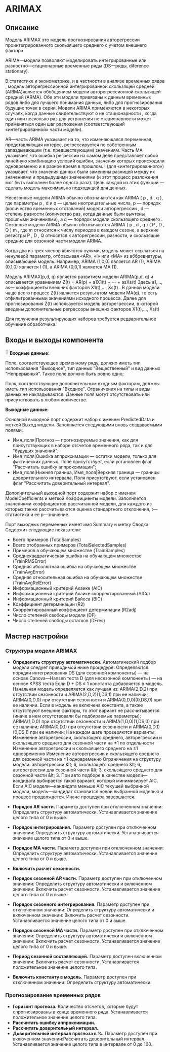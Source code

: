 # ARIMAX

## Описание

Модель ARIMAX это модель прогнозирования авторегрессии проинтегрированного скользящего среднего с учетом внешнего фактора.

ARIMA—модели позволяют моделировать интегрированные или разностно—стационарные временные ряды (DS—ряды, diference stationary).

В статистике и эконометрике, и в частности в анализе временных рядов , модель авторегрессионной интегрированной скользящей средней (ARIMA)является обобщением модели авторегрессионной скользящей средней (ARMA). Обе эти модели привязаны к данным временных рядов либо для лучшего понимания данных, либо для прогнозирования будущих точек в серии. Модели ARIMA применяются в некоторых случаях, когда данные свидетельствуют о не стационарности , когда один или несколько раз для устранения не стационарности может применяться один шаг разложения (соответствующий «интегрированной» части модели).

AR—часть ARIMA указывает на то, что изменяющаяся переменная, представляющая интерес, регрессируется по собственным запаздывающим (т.е. предшествующим) значениям. Часть MA указывает, что ошибка регрессии на самом деле представляет собой линейную комбинацию условий ошибки, значения которых происходили одновременно и в разное время в прошлом. I (для «интегрированного») указывает, что значения данных были заменены разницей между их значениями и предыдущими значениями (и этот процесс разложения мог быть выполнен более одного раза). Цель каждой из этих функций — сделать модель максимально подходящей для данных.

Несезонные модели ARIMA обычно обозначаются как ARIMA ( p , d , q ), где параметры p , d и q — целые неотрицательные числа, p — порядок (количество временных отставаний) модели авторегрессии , d — степень разности (количество раз, когда данные были вычтены прошлыми значениями), а q — порядок модели скользящего среднего . Сезонные модели ARIMA обычно обозначаются ARIMA ( p , d , q ) ( P , D , Q ) m , где m относится к числу периодов в каждом сезоне, а верхние регистры P , D , Q относятся к авторегрессии, разности, и скользящие средние для сезонной части модели ARIMA.

Когда два из трех членов являются нулями, модель может ссылаться на ненулевой параметр, отбрасывая «AR», «I» или «MA» из аббревиатуры, описывающей модель. Например, ARIMA (1,0,0) является AR (1), ARIMA (0,1,0) является I (1), а ARIMA (0,0,1) является MA (1).

Модель ARIMAX(p,d, q)  является развитием модели ARIMA(p,d, q) и описывается уравнением
Z(t) = AR(p) + a1X1(t) + ⋯ + asXs(t)   Здесь a1,..., as— коэффициенты внешних факторов X1(t),…, Xs(t)  . В данной модели чаще всего процесс Z(t) является результатом модели MA(q), то есть отфильтрованными значениями исходного процесса. Далее для прогнозирования Z(t)  используется модель авторегрессии, в которой введены дополнительные регрессоры внешних факторов X1(t),…, Xs(t)

Для получения результирующих наборов требуется редварительное обучение обработчика.

## Входы и выходы компонента

 ![](data:image/*;base64,iVBORw0KGgoAAAANSUhEUgAAAAoAAAAQCAYAAAAvf+5AAAAAAXNSR0IArs4c6QAAAARnQU1BAACxjwv8YQUAAAA+SURBVChTY6A6YITSDLPmr/8PZaKAtMRAsBoWMA8KAn0doCwIWL/5AJTFwMAEpQmCUYV4AdEKiY5CagMGBgBzzQsZg8PS0gAAAABJRU5ErkJggg==)
**Входные данные:**

Поле, соответствующее временному ряду, должно иметь тип использования &quot;Выходное&quot;, тип данных &quot;Вещественный&quot;  и вид данных &quot;Непрерывный&quot;. Такое поле должно быть ровно одно;

Поля, соответствующие дополнительным входным факторам, должны иметь тип использования &quot;Входное&quot;. Ограничения на типы и виды данных не накладываются. Данные поля могут отсутствовать или присутствовать в любом количестве.

**Выходные данные:**

Основной выходной порт содержит набор с именем PredictedData и меткой Выход модели. Заполняется следующими вновь создаваемыми полями:

- Имя\_поля|Прогноз — прогнозируемые значения, как для присутствующих в наборе отсчетов временного ряда, так и для &quot;будущих значений&quot;;
- Имя\_поля|Ошибка аппроксимации — остатки модели, только для фактических данных. Поле присутствует, если установлен флаг &quot;Рассчитать ошибку аппроксимации&quot;;
- Имя\_поля|Нижняя граница, Имя\_поля|Верхняя граница — границы доверительного интервала. Поля присутствуют, если установлен флаг &quot;Рассчитать доверительный интервал&quot;.

Дополнительный выходной порт содержит набор с именем ModelCoefficients и меткой Коэффициенты модели. Заполняется значениями коэффициентов рассчитанной модели, для каждого из которых также рассчитываются оценка стандартного отклонения, t—статистика и ее p—значение.

Порт выходных переменных имеет имя Summary и метку Сводка. Содержит следующие показатели:

- Всего примеров (TotalSamples)
- Всего отобранных примеров (TotalSelectedSamples)
- Примеров в обучающем множестве (TrainSamples)
- Среднеквадратическая ошибка на обучающем множестве (TrainRMSError)
- Средняя абсолютная ошибка на обучающем множестве (TrainAvgError)
- Средняя относительная ошибка на обучающем множестве (TrainAvgRelError)
- Информационный критерий Акаике (AIC)
- Информационный критерий Акаике скорректированный (AICc)
- Информационный критерий Байеса (BIC)
- Коэффициент детерминации (R2)
- Скорректированный коэффициент детерминации (R2adj)
- Число степеней свободы модели (DF)
- Число степеней свободы остатков (DFres)

## Мастер настройки

### Структура модели ARIMAX

- **Определить структуру автоматически.**
Автоматический подбор модели следует приводимой ниже процедуре:
Определяются порядки интегрирования
DS (для сезонной компоненты) — на основе Canova—Hansen теста
D (для несезонной компоненты) — на основе KPSS теста
Если D + DS ≤ 1 константа добавляется в модель.
Начальная модель определяется как лучшая из:
ARIMA(2,D,2) при отсутствии сезонности и ARIMA(2,D,2)(1,DS,1) при ее наличии;
ARIMA(0,D,0) при отсутствии сезонности и ARIMA(0,D,0)(0,DS,0) при ее наличии. Если в модель не включена константа, а также отсутствуют внешние факторы, то этот вариант не рассчитывается (иначе в нем отсутствовали бы подбираемые параметры);
ARIMA(1,D,0) при отсутствии сезонности и ARIMA(1,D,0)(1,DS,0) при ее наличии;
ARIMA(0,D,1) при отсутствии сезонности и ARIMA(0,D,1)(0,DS,1) при ее наличии;
На каждом шаге проверяются варианты:
Изменение авторегрессии, скользящего среднего, авторегрессии  и скользящего среднего  для сезонной части на ±1 по отдельности
Изменение авторегрессии и скользящего среднего на ±1 одновременно
Изменение авторегрессии  и скользящего среднего  для сезонной части на ±1 одновременно
Ограничения на структуру модели: авторегрессии \&lt; 6, скользящего среднего \&lt; 6, авторегрессии для сезонной части \&lt; 3, скользящего среднего  для сезонной части \&lt; 3.
При авто подборе в качестве модели—кандидата выбирается такой вариант, который минимизирует AIC. Если AIC модели—кандидата меньше AIC текущей выбранной модели, модель—кандидат становится новой выбранной моделью и процесс продолжается. Иначе процедура завершается.

- **Порядок AR части.** Параметр доступен при отключенном значении: Определить структуру автоматически. Устанавливается значение целого типа от 0 и выше.
- **Порядок интегрирования.** Параметр доступен при отключенном значении: Определить структуру автоматически. Устанавливается значение целого типа от 0 и выше.
- **Порядок MA части.** Параметр доступен при отключенном значении: Определить структуру автоматически. Устанавливается значение целого типа от 0 и выше.
- **Включить расчет сезонности.**
- **Порядок сезонной AR части.** Параметр доступен при отключенном значении: Определить структуру автоматически и включенном значении: Включить расчет сезонности. Устанавливается значение целого типа от 0 и выше.
- **Порядок сезонного  интегрирования.** Параметр доступен при отключенном значении: Определить структуру автоматически и включенном значении: Включить расчет сезонности. Устанавливается значение целого типа от 0 и выше.
- **Порядок сезонной MA части.** Параметр доступен при отключенном значении: Определить структуру автоматически и включенном значении: Включить расчет сезонности. Устанавливается значение целого типа от 0 и выше.
- **Период сезонной составляющей.** Параметр доступен включенном значении: Включить расчет сезонности. Устанавливается положительное значение целого типа.
- **Включить константу в модель.** Параметр доступен при отключенном значении: Определить структуру автоматически.

### Прогнозирование временных рядов

- **Горизонт прогноза.** Количество отсчетов, которые будут спрогнозированы в конце временного ряда. Устанавливается положительное значение целого типа.
- **Рассчитать ошибку аппроксимации.**
- **Рассчитать доверительный интервал.**
- **Доверительный интервал прогноза в %.** Параметр доступен при включенном значении:Рассчитать доверительный интервал. Устанавливается значение целого типа в интервале от 0 до 100.